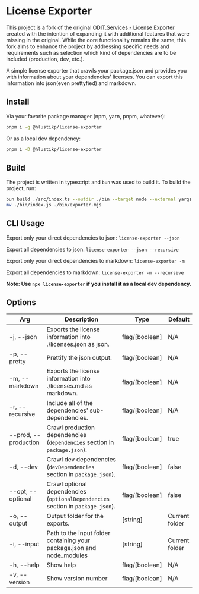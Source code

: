 # License Exporter

This project is a fork of the original [ODIT.Services - License Exporter](https://git.odit.services/odit/license-exporter) created with the intention of expanding it
with additional features that were missing in the original. While the core functionality remains the same,
this fork aims to enhance the project by addressing specific needs and requirements such as selection which kind of
dependencies are to be included (production, dev, etc.).

A simple license exporter that crawls your package.json and provides you with information about your dependencies' licenses.
You can export this information into json(even prettyfied) and markdown.

## Install
Via your favorite package manager (npm, yarn, pnpm, whatever):
```bash
pnpm i -g @hlustikp/license-exporter
```
Or as a local dev dependency:
```bash
pnpm i -D @hlustikp/license-exporter
```

## Build
The project is written in typescript and `bun` was used to build it.
To build the project, run:
```bash
bun build ./src/index.ts --outdir ./bin --target node --external yargs
mv ./bin/index.js ./bin/exporter.mjs
```

## CLI Usage

Export only your direct dependencies to json: `license-exporter --json`

Export all dependencies to json: `license-exporter --json --recursive`

Export only your direct dependencies to markdown: `license-exporter -m`

Export all dependencies to markdown: `license-exporter -m --recursive`

**Note: Use `npx license-exporter` if you install it as a local dev dependency.**

## Options
| Arg                   | Description                                                                     | Type           | Default        |
|-----------------------|---------------------------------------------------------------------------------|----------------|----------------|
| \-j, --json           | Exports the license information into ./licenses.json as json.                   | flag/[boolean] | N/A            |
| \-p, --pretty         | Prettify the json output.                                                       | flag/[boolean] | N/A            |
| \-m, --markdown       | Exports the license information into ./licenses.md as markdown.                 | flag/[boolean] | N/A            |
| \-r, --recursive      | Include all of the dependencies' sub-dependencies.                              | flag/[boolean] | N/A            |
| \--prod, --production | Crawl production dependencies (`dependencies` section in `package.json`).       | flag/[boolean] | true           |
| \-d, --dev            | Crawl dev dependencies (`devDependencies` section in `package.json`).           | flag/[boolean] | false          |
| \--opt, --optional    | Crawl optional dependencies (`optionalDependencies` section in `package.json`). | flag/[boolean] | false          |
| \-o, --output         | Output folder for the exports.                                                  | [string]       | Current folder |
| \-i, --input          | Path to the input folder containing your package.json and node_modules          | [string]       | Current folder |
| \-h, --help           | Show help                                                                       | flag/[boolean] | N/A            |
| \-v, --version        | Show version number                                                             | flag/[boolean] | N/A            |